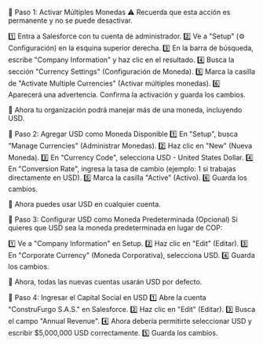 🚀 Paso 1: Activar Múltiples Monedas
⚠️ Recuerda que esta acción es permanente y no se puede desactivar.

1️⃣ Entra a Salesforce con tu cuenta de administrador.
2️⃣ Ve a "Setup" (⚙ Configuración) en la esquina superior derecha.
3️⃣ En la barra de búsqueda, escribe "Company Information" y haz clic en el resultado.
4️⃣ Busca la sección "Currency Settings" (Configuración de Moneda).
5️⃣ Marca la casilla de "Activate Multiple Currencies" (Activar múltiples monedas).
6️⃣ Aparecerá una advertencia. Confirma la activación y guarda los cambios.

📌 Ahora tu organización podrá manejar más de una moneda, incluyendo USD.

🚀 Paso 2: Agregar USD como Moneda Disponible
1️⃣ En "Setup", busca "Manage Currencies" (Administrar Monedas).
2️⃣ Haz clic en "New" (Nueva Moneda).
3️⃣ En "Currency Code", selecciona USD - United States Dollar.
4️⃣ En "Conversion Rate", ingresa la tasa de cambio (ejemplo: 1 si trabajas directamente en USD).
5️⃣ Marca la casilla "Active" (Activo).
6️⃣ Guarda los cambios.

📌 Ahora puedes usar USD en cualquier cuenta.

🚀 Paso 3: Configurar USD como Moneda Predeterminada (Opcional)
Si quieres que USD sea la moneda predeterminada en lugar de COP:

1️⃣ Ve a "Company Information" en Setup.
2️⃣ Haz clic en "Edit" (Editar).
3️⃣ En "Corporate Currency" (Moneda Corporativa), selecciona USD.
4️⃣ Guarda los cambios.

📌 Ahora, todas las nuevas cuentas usarán USD por defecto.

🚀 Paso 4: Ingresar el Capital Social en USD
1️⃣ Abre la cuenta "ConstruFurgo S.A.S." en Salesforce.
2️⃣ Haz clic en "Edit" (Editar).
3️⃣ Busca el campo "Annual Revenue".
4️⃣ Ahora debería permitirte seleccionar USD y escribir $5,000,000 USD correctamente.
5️⃣ Guarda los cambios.